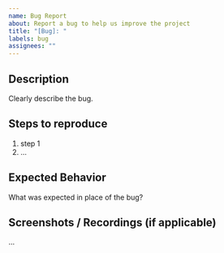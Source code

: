 ```yaml
---
name: Bug Report
about: Report a bug to help us improve the project
title: "[Bug]: "
labels: bug
assignees: ""
---
```


## Description

Clearly describe the bug.

## Steps to reproduce

1. step 1
2. ...

## Expected Behavior

What was expected in place of the bug?

## Screenshots / Recordings (if applicable)

...
